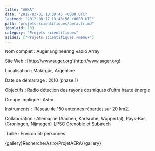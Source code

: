 ```yaml
---
title: "AERA"
date: "2012-03-01 10:09:45 +0000 UTC"
lastmod: "2012-08-17 13:43:56 +0000 UTC"
path: "projets-scientifiques/aera.fr.md"
joomlaid: 133
category: "Projets scientifiques"
asides: ["Projets scientifiques.+menu+"]
---
```

Nom complet : Auger Engineering Radio Array

Site Web : [](http://www.auger.org)[http://www.auger.org](http://www.auger.org)

Localisation : Malargüe, Argentine

Date de démarrage : 2010 (phase 1)

Objectifs : Radio détection des rayons cosmiques d'ultra haute énergie

Groupe impliqué : Astro

Instruments :  Réseau de 150 antennes réparties sur 20 km2.

Collaboration : Allemagne (Aachen, Karlsruhe, Wuppertal), Pays-Bas (Groningen, Nijmegen), LPSC Grenoble et Subatech

 Taille : Environ 50 personnes

{gallery}Recherche/Astro/ProjetAERA{/gallery}
